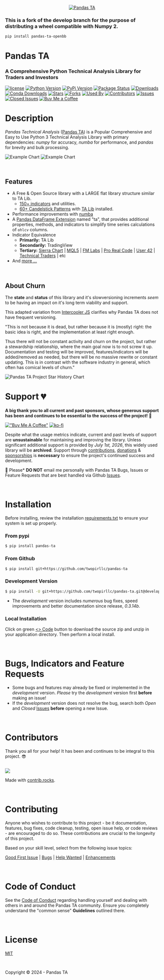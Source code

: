 <p align="center">
  <a href="https://www.pandas-ta.dev"><img src="images/ta-logo.png" alt="Pandas TA"></a>
</p>

### **This is a fork of the develop branch for the purpose of distributing a wheel compatible with Numpy 2.**

```sh
pip install pandas-ta-openbb
```


# Pandas TA
### A Comprehensive Python Technical Analysis Library for Traders and Investors


[![license](https://img.shields.io/github/license/twopirllc/pandas-ta)](#license)
[![Python Version](https://img.shields.io/pypi/pyversions/pandas-ta?style=flat)](https://pypi.org/project/pandas_ta/)
[![PyPi Version](https://img.shields.io/pypi/v/pandas-ta?style=flat)](https://pypi.org/project/pandas_ta/)
[![Package Status](https://img.shields.io/pypi/status/pandas-ta?style=flat)](https://pypi.org/project/pandas_ta/)
[![Downloads](https://img.shields.io/pypi/dm/pandas_ta?style=flat)](https://pypistats.org/packages/pandas_ta)
[![Conda Downloads](https://img.shields.io/conda/dn/conda-forge/pandas-ta.svg?label=Conda%20downloads)](https://anaconda.org/conda-forge/pandas-ta)
[![Stars](https://img.shields.io/github/stars/twopirllc/pandas-ta?style=flat)](#stars)
[![Forks](https://img.shields.io/github/forks/twopirllc/pandas-ta?style=flat)](#forks)
[![Used By](https://img.shields.io/badge/used_by-258-orange.svg?style=flat)](#usedby)
[![Contributors](https://img.shields.io/github/contributors/twopirllc/pandas-ta?style=flat)](#contributors)
[![Issues](https://img.shields.io/github/issues-raw/twopirllc/pandas-ta?style=flat)](#issues)
[![Closed Issues](https://img.shields.io/github/issues-closed-raw/twopirllc/pandas-ta?style=flat)](#closed-issues)
[![Buy Me a Coffee](https://img.shields.io/badge/buy_me_a_coffee-orange.svg?style=flat)](https://www.buymeacoffee.com/twopirllc)

# Description

_Pandas Technical Analysis_ ([Pandas TA](https://www.pandas-ta.dev)) is a Popular Comprehensive and Easy to Use Python 3 Technical Analysis Library with primary dependencies: _numpy_ for accuracy, _numba_ for performance, and _pandas_ for brevity and bulk processing.

![Example Chart](/images/SPY_Chart.png)
![Example Chart](/images/SPY_VOL.png)

<br>


## Features
* A Free & Open Source library with a LARGE flat library structure similar to TA Lib.
  * [150+ indicators](https://www.pandas-ta.dev) and utilities.
  * [60+ Candelstick Patterns](https://www.pandas-ta.dev) with [TA Lib](https://ta-lib.org/) installed.
* Performance improvements with [numba](https://github.com/numba/numba)
* A [Pandas DataFrame Extension](https://pandas.pydata.org/docs/development/extending.html) named "ta", that provides additional properties, methods, and indicators to simplify time series calculations of ```ohlcv``` columns.
* Indicator Equivalence
  * **Primarily:** TA Lib
  * **Secondarily:** TradingView
  * **Tertiary:** [Sierra Chart](https://search.sierrachart.com/?Query=indicators&submitted=true) | [MQL5](https://www.mql5.com) | [FM Labs](https://www.fmlabs.com/reference/default.htm) | [Pro Real Code](https://www.prorealcode.com/prorealtime-indicators) | [User 42](https://user42.tuxfamily.org/chart/manual/index.html) | [Technical Traders](http://technical.traders.com/tradersonline/FeedTT-2014.html) | etc
* And [more ...](https://www.pandas-ta.dev/#features)

<br>

## About Churn
The **state** and **status** of this library and it's slowversioning increments _seem_ to be having an impact on it's long term viability and support.

This adapted variation from [Intercooler JS](https://intercoolerjs.org/docs#conclusion) clarifies  why Pandas TA does not have frequent versioning.

"This is not because it is dead, but rather because it is (mostly) right: the basic idea is right, and the implementation at least right enough.

Thus there will not be constant activity and churn on the project, but rather a stewardship relationship, where the main goal now is to not screw it up. Documentation and testing will be improved, features/indicators will be added/removed as needed, but there will be no massive rewrite or constant updating. This is in contrast with the software industry in general, which often has comical levels of churn."

<picture>
  <source media="(prefers-color-scheme: dark)" srcset="https://api.star-history.com/svg?repos=twopirllc/pandas-ta&type=Date&theme=dark" />
  <source media="(prefers-color-scheme: light)" srcset="https://api.star-history.com/svg?repos=twopirllc/pandas-ta&type=Date" />
  <img alt="Pandas TA Project Star History Chart" src="https://api.star-history.com/svg?repos=twopirllc/pandas-ta&type=Date" />
</picture>

<br>


# Support :broken_heart:
**A big thank you to all current and past sponsors, whose generous support has been and continues to be essential to the success of the project!** :pray:

[!["Buy Me A Coffee"](https://www.buymeacoffee.com/assets/img/custom_images/orange_img.png)](https://www.buymeacoffee.com/twopirllc) [![ko-fi](https://ko-fi.com/img/githubbutton_sm.svg)](https://ko-fi.com/K3K4ZRH9D)

Despite what the usage metrics indicate, current and past levels of support are **unsustainable** for maintaining and improving the library. Unless  significant additional support is provided by _July 1st, 2026_, this widely used library will be **archived**. Support through [contributions](https://github.com/twopirllc/pandas-ta/labels/help%20wanted), [donations](https://www.buymeacoffee.com/twopirllc) & [sponsorships](https://github.com/twopirllc) is **necessary** to ensure the project's continued success and development.

:stop_sign: Please* **DO NOT** email me personally with Pandas TA Bugs, Issues or Feature Requests that are best handled via Github [Issues](https://github.com/twopirllc/pandas-ta/issues).

<br>


# Installation
Before installing, review the installation [requirements.txt](https://github.com/twopirllc/pandas-ta/requirements.txt) to ensure your system is set up properly.

### From pypi
```sh
$ pip install pandas-ta
```

### From Github
```sh
$ pip install git+https://github.com/twopirllc/pandas-ta
```

### Development Version
```sh
$ pip install -U git+https://github.com/twopirllc/pandas-ta.git@development
```
* The _development_ version includes _numerous_ bug fixes, speed improvements and better documentation since release, _0.3.14b_.

### Local Installation
Click on green [<> Code](https://github.com/twopirllc/pandas-ta) button to download the source zip and unzip in your application directory. Then perform a local install.

<br>


# Bugs, Indicators and Feature Requests
* Some bugs and features may already be fixed or implemented in the _development_ version. _Please_ try the _development_ version first **before** making an issue!
* If the _development_ version does not resolve the bug, search both _Open_ and _Closed_ [Issues](https://github.com/twopirllc/pandas-ta/issues) **before** opening a new Issue.

<br>


# Contributors
Thank you all for your help! It has been and continues to be integral to this project. :sunglasses:

<br>

<a href="https://github.com/twopirllc/pandas-ta/graphs/contributors">
  <img src="https://contrib.rocks/image?anon=1&repo=twopirllc/pandas-ta" noZoom />
</a>

Made with [contrib.rocks](https://contrib.rocks).

<br>


# Contributing
Anyone who wishes to contribute to this project - be it documentation, features, bug fixes, code cleanup, testing, open issue help, or code reviews - are encouraged to do so. These contributions are crucial to the longevity of this project.

Based on your skill level, select from the following issue topics:

[Good First Issue](https://github.com/twopirllc/pandas-ta/labels/good%20first%20issue) | [Bugs](https://github.com/twopirllc/pandas-ta/labels/bug) | [Help Wanted](https://github.com/twopirllc/pandas-ta/labels/help%20wanted) | [Enhancements](https://github.com/twopirllc/pandas-ta/labels/enhancement)

<br>


# Code of Conduct
See the [Code of Conduct](https://github.com/twopirllc/pandas-ta?tab=coc-ov-file) regarding handling yourself and dealing with others in and around the Pandas TA community. Ensure you completely understand the "common sense" **Guidelines** outlined there.

<br>


# License
[MIT](https://github.com/twopirllc/pandas-ta/LICENSE)

<br>

Copyright © 2024 - Pandas TA
